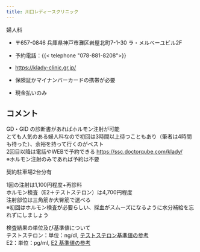 ```yaml
---
title: 川口レディースクリニック
---
```


婦人科

- 〒657-0846 兵庫県神戸市灘区岩屋北町7-1-30 ラ・メルベーユビル2F
- 予約電話：{{< telephone "078-881-8208">}}
- <https://klady-clinic.gr.jp/>

- 保険証かマイナンバーカードの携帯が必要
- 現金払いのみ

## コメント

GD・GID の診断書があればホルモン注射が可能  
とても人気のある婦人科なので初回は3時間以上待つこともあり（筆者は4時間も待った）、余裕を持って行くのがベスト  
2回目以降は電話やWEBで予約できる <https://ssc.doctorqube.com/klady/>  
※ホルモン注射のみであれば予約は不要

契約駐車場2台分有

1回の注射は1,100円程度+再診料  
ホルモン検査（E2＋テストステロン）は4,700円程度  
注射部位は三角筋か大臀筋で選べる  
※初回はホルモン検査が必要らしい、採血がスムーズになるように水分補給を忘れずにしましょう

検査結果の単位及び基準値について  
テストステロン：単位：ng/dl, [テストステロン基準値の参考](https://primary-care.sysmex.co.jp/speed-search/index.cgi?c=speed_search-2&pk=228 "テストステロン基準値")  
E2：単位：pg/ml, [E2 基準値の参考](https://primary-care.sysmex.co.jp/speed-search/index.cgi?c=speed_search-2&pk=225 "エストラジオール基準値")
